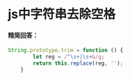 # js中字符串去除空格

#### 精简回答：

```js
String.prototype.trim = function () {
        let reg = /^\s+|\s+&/g;
        return this.replace(reg, '');
    }
```
